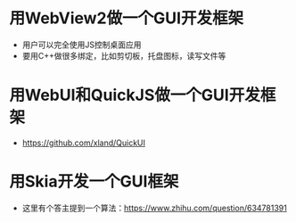 # 用WebView2做一个GUI开发框架
- 用户可以完全使用JS控制桌面应用
- 要用C++做很多绑定，比如剪切板，托盘图标，读写文件等

# 用WebUI和QuickJS做一个GUI开发框架
- https://github.com/xland/QuickUI

# 用Skia开发一个GUI框架
- 这里有个答主提到一个算法：https://www.zhihu.com/question/634781391